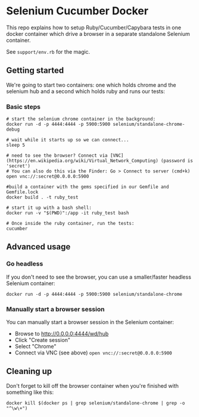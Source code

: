 # Selenium Cucumber Docker
This repo explains how to setup Ruby/Cucumber/Capybara tests in one docker container which drive a browser in a separate standalone Selenium  container.

See `support/env.rb` for the magic.

## Getting started
We're going to start two containers: one which holds chrome and the selenium hub and a second which holds ruby and runs our tests:
### Basic steps
```
# start the selenium chrome container in the background:
docker run -d -p 4444:4444 -p 5900:5900 selenium/standalone-chrome-debug

# wait while it starts up so we can connect...
sleep 5

# need to see the browser? Connect via [VNC](https://en.wikipedia.org/wiki/Virtual_Network_Computing) (password is 'secret')
# You can also do this via the Finder: Go > Connect to server (cmd+k)
open vnc://:secret@0.0.0.0:5900

#build a container with the gems specified in our Gemfile and Gemfile.lock
docker build . -t ruby_test

# start it up with a bash shell:
docker run -v "$(PWD)":/app -it ruby_test bash

# Once inside the ruby container, run the tests:
cucumber
```

## Advanced usage

### Go headless
If you don't need to see the browser, you can use a smaller/faster headless Selenium container:
```
docker run -d -p 4444:4444 -p 5900:5900 selenium/standalone-chrome
```

### Manually start a browser session
You can manually start a browser session in the Selenium container:

* Browse to http://0.0.0.0:4444/wd/hub
* Click "Create session"
* Select "Chrome"
* Connect via VNC (see above) `open vnc://:secret@0.0.0.0:5900`

## Cleaning up
Don't forget to kill off the browser container when you're finished with something like this:
```
docker kill $(docker ps | grep selenium/standalone-chrome | grep -o "^\w\+")
```
